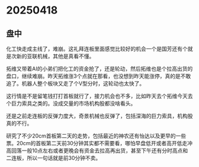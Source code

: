# 20250418

## 盘中

化工快走成主线了，难崩。这礼拜连板里面感觉比较好的机会一个是国芳还有个就是次新的亚联机械，其他是真看不懂。

拓维又带着AI的小弟们把化工的资金抢了，还是轮动，然后拓维也是个拉高出货的盘口，继续难崩。昨天拓维涨3个点就在那看，也没想到昨天能涨停，真的是不敢追了。机器人整个板块又走了个V型分时，这轮动也太快了。

这行情是不是留笔钱打打首板就行了，接力机会也不多，比如昨天去个拓维今天去个巨力索具之类的。没成交量的市场机构股都没啥看头。

还是之前走连板的反弹力度大，奇景机械也反弹了，包括深海的巨力索具，机构股真的不行。

研究了不少20cm首板第二天的走势，包括最近的神农还有怡达以及更早的一些票。20cm的首板第二天前30分钟其实都不需要看，哪怕早盘低开或者高开低走冲高回落一般10点左右或者更晚会有资金去拉高再出货，甚至下午还有分时高点和二连板，所以一句话就是前30分钟不卖。
